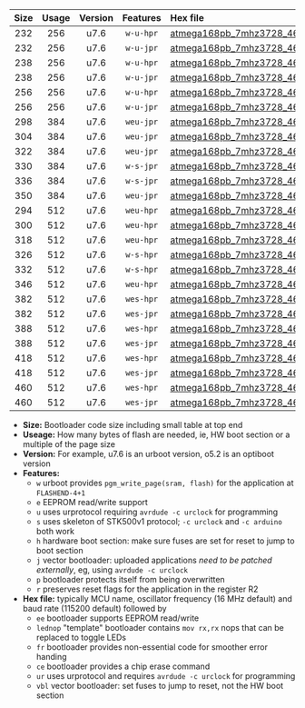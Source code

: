 |Size|Usage|Version|Features|Hex file|
|:-:|:-:|:-:|:-:|:--|
|232|256|u7.6|`w-u-hpr`|[atmega168pb_7mhz3728_460800bps_ur.hex](https://raw.githubusercontent.com/stefanrueger/urboot/main/bootloaders/atmega168pb/fcpu_7mhz3728/460800_bps/atmega168pb_7mhz3728_460800bps_ur.hex)|
|232|256|u7.6|`w-u-jpr`|[atmega168pb_7mhz3728_460800bps_ur_vbl.hex](https://raw.githubusercontent.com/stefanrueger/urboot/main/bootloaders/atmega168pb/fcpu_7mhz3728/460800_bps/atmega168pb_7mhz3728_460800bps_ur_vbl.hex)|
|238|256|u7.6|`w-u-hpr`|[atmega168pb_7mhz3728_460800bps_lednop_ur.hex](https://raw.githubusercontent.com/stefanrueger/urboot/main/bootloaders/atmega168pb/fcpu_7mhz3728/460800_bps/atmega168pb_7mhz3728_460800bps_lednop_ur.hex)|
|238|256|u7.6|`w-u-jpr`|[atmega168pb_7mhz3728_460800bps_lednop_ur_vbl.hex](https://raw.githubusercontent.com/stefanrueger/urboot/main/bootloaders/atmega168pb/fcpu_7mhz3728/460800_bps/atmega168pb_7mhz3728_460800bps_lednop_ur_vbl.hex)|
|256|256|u7.6|`w-u-hpr`|[atmega168pb_7mhz3728_460800bps_lednop_fr_ur.hex](https://raw.githubusercontent.com/stefanrueger/urboot/main/bootloaders/atmega168pb/fcpu_7mhz3728/460800_bps/atmega168pb_7mhz3728_460800bps_lednop_fr_ur.hex)|
|256|256|u7.6|`w-u-jpr`|[atmega168pb_7mhz3728_460800bps_lednop_fr_ur_vbl.hex](https://raw.githubusercontent.com/stefanrueger/urboot/main/bootloaders/atmega168pb/fcpu_7mhz3728/460800_bps/atmega168pb_7mhz3728_460800bps_lednop_fr_ur_vbl.hex)|
|298|384|u7.6|`weu-jpr`|[atmega168pb_7mhz3728_460800bps_ee_ur_vbl.hex](https://raw.githubusercontent.com/stefanrueger/urboot/main/bootloaders/atmega168pb/fcpu_7mhz3728/460800_bps/atmega168pb_7mhz3728_460800bps_ee_ur_vbl.hex)|
|304|384|u7.6|`weu-jpr`|[atmega168pb_7mhz3728_460800bps_ee_lednop_ur_vbl.hex](https://raw.githubusercontent.com/stefanrueger/urboot/main/bootloaders/atmega168pb/fcpu_7mhz3728/460800_bps/atmega168pb_7mhz3728_460800bps_ee_lednop_ur_vbl.hex)|
|322|384|u7.6|`weu-jpr`|[atmega168pb_7mhz3728_460800bps_ee_lednop_fr_ur_vbl.hex](https://raw.githubusercontent.com/stefanrueger/urboot/main/bootloaders/atmega168pb/fcpu_7mhz3728/460800_bps/atmega168pb_7mhz3728_460800bps_ee_lednop_fr_ur_vbl.hex)|
|330|384|u7.6|`w-s-jpr`|[atmega168pb_7mhz3728_460800bps_vbl.hex](https://raw.githubusercontent.com/stefanrueger/urboot/main/bootloaders/atmega168pb/fcpu_7mhz3728/460800_bps/atmega168pb_7mhz3728_460800bps_vbl.hex)|
|336|384|u7.6|`w-s-jpr`|[atmega168pb_7mhz3728_460800bps_lednop_vbl.hex](https://raw.githubusercontent.com/stefanrueger/urboot/main/bootloaders/atmega168pb/fcpu_7mhz3728/460800_bps/atmega168pb_7mhz3728_460800bps_lednop_vbl.hex)|
|350|384|u7.6|`weu-jpr`|[atmega168pb_7mhz3728_460800bps_ee_lednop_fr_ce_ur_vbl.hex](https://raw.githubusercontent.com/stefanrueger/urboot/main/bootloaders/atmega168pb/fcpu_7mhz3728/460800_bps/atmega168pb_7mhz3728_460800bps_ee_lednop_fr_ce_ur_vbl.hex)|
|294|512|u7.6|`weu-hpr`|[atmega168pb_7mhz3728_460800bps_ee_ur.hex](https://raw.githubusercontent.com/stefanrueger/urboot/main/bootloaders/atmega168pb/fcpu_7mhz3728/460800_bps/atmega168pb_7mhz3728_460800bps_ee_ur.hex)|
|300|512|u7.6|`weu-hpr`|[atmega168pb_7mhz3728_460800bps_ee_lednop_ur.hex](https://raw.githubusercontent.com/stefanrueger/urboot/main/bootloaders/atmega168pb/fcpu_7mhz3728/460800_bps/atmega168pb_7mhz3728_460800bps_ee_lednop_ur.hex)|
|318|512|u7.6|`weu-hpr`|[atmega168pb_7mhz3728_460800bps_ee_lednop_fr_ur.hex](https://raw.githubusercontent.com/stefanrueger/urboot/main/bootloaders/atmega168pb/fcpu_7mhz3728/460800_bps/atmega168pb_7mhz3728_460800bps_ee_lednop_fr_ur.hex)|
|326|512|u7.6|`w-s-hpr`|[atmega168pb_7mhz3728_460800bps.hex](https://raw.githubusercontent.com/stefanrueger/urboot/main/bootloaders/atmega168pb/fcpu_7mhz3728/460800_bps/atmega168pb_7mhz3728_460800bps.hex)|
|332|512|u7.6|`w-s-hpr`|[atmega168pb_7mhz3728_460800bps_lednop.hex](https://raw.githubusercontent.com/stefanrueger/urboot/main/bootloaders/atmega168pb/fcpu_7mhz3728/460800_bps/atmega168pb_7mhz3728_460800bps_lednop.hex)|
|346|512|u7.6|`weu-hpr`|[atmega168pb_7mhz3728_460800bps_ee_lednop_fr_ce_ur.hex](https://raw.githubusercontent.com/stefanrueger/urboot/main/bootloaders/atmega168pb/fcpu_7mhz3728/460800_bps/atmega168pb_7mhz3728_460800bps_ee_lednop_fr_ce_ur.hex)|
|382|512|u7.6|`wes-hpr`|[atmega168pb_7mhz3728_460800bps_ee.hex](https://raw.githubusercontent.com/stefanrueger/urboot/main/bootloaders/atmega168pb/fcpu_7mhz3728/460800_bps/atmega168pb_7mhz3728_460800bps_ee.hex)|
|382|512|u7.6|`wes-jpr`|[atmega168pb_7mhz3728_460800bps_ee_vbl.hex](https://raw.githubusercontent.com/stefanrueger/urboot/main/bootloaders/atmega168pb/fcpu_7mhz3728/460800_bps/atmega168pb_7mhz3728_460800bps_ee_vbl.hex)|
|388|512|u7.6|`wes-hpr`|[atmega168pb_7mhz3728_460800bps_ee_lednop.hex](https://raw.githubusercontent.com/stefanrueger/urboot/main/bootloaders/atmega168pb/fcpu_7mhz3728/460800_bps/atmega168pb_7mhz3728_460800bps_ee_lednop.hex)|
|388|512|u7.6|`wes-jpr`|[atmega168pb_7mhz3728_460800bps_ee_lednop_vbl.hex](https://raw.githubusercontent.com/stefanrueger/urboot/main/bootloaders/atmega168pb/fcpu_7mhz3728/460800_bps/atmega168pb_7mhz3728_460800bps_ee_lednop_vbl.hex)|
|418|512|u7.6|`wes-hpr`|[atmega168pb_7mhz3728_460800bps_ee_lednop_fr.hex](https://raw.githubusercontent.com/stefanrueger/urboot/main/bootloaders/atmega168pb/fcpu_7mhz3728/460800_bps/atmega168pb_7mhz3728_460800bps_ee_lednop_fr.hex)|
|418|512|u7.6|`wes-jpr`|[atmega168pb_7mhz3728_460800bps_ee_lednop_fr_vbl.hex](https://raw.githubusercontent.com/stefanrueger/urboot/main/bootloaders/atmega168pb/fcpu_7mhz3728/460800_bps/atmega168pb_7mhz3728_460800bps_ee_lednop_fr_vbl.hex)|
|460|512|u7.6|`wes-hpr`|[atmega168pb_7mhz3728_460800bps_ee_lednop_fr_ce.hex](https://raw.githubusercontent.com/stefanrueger/urboot/main/bootloaders/atmega168pb/fcpu_7mhz3728/460800_bps/atmega168pb_7mhz3728_460800bps_ee_lednop_fr_ce.hex)|
|460|512|u7.6|`wes-jpr`|[atmega168pb_7mhz3728_460800bps_ee_lednop_fr_ce_vbl.hex](https://raw.githubusercontent.com/stefanrueger/urboot/main/bootloaders/atmega168pb/fcpu_7mhz3728/460800_bps/atmega168pb_7mhz3728_460800bps_ee_lednop_fr_ce_vbl.hex)|

- **Size:** Bootloader code size including small table at top end
- **Useage:** How many bytes of flash are needed, ie, HW boot section or a multiple of the page size
- **Version:** For example, u7.6 is an urboot version, o5.2 is an optiboot version
- **Features:**
  + `w` urboot provides `pgm_write_page(sram, flash)` for the application at `FLASHEND-4+1`
  + `e` EEPROM read/write support
  + `u` uses urprotocol requiring `avrdude -c urclock` for programming
  + `s` uses skeleton of STK500v1 protocol; `-c urclock` and `-c arduino` both work
  + `h` hardware boot section: make sure fuses are set for reset to jump to boot section
  + `j` vector bootloader: uploaded applications *need to be patched externally*, eg, using `avrdude -c urclock`
  + `p` bootloader protects itself from being overwritten
  + `r` preserves reset flags for the application in the register R2
- **Hex file:** typically MCU name, oscillator frequency (16 MHz default) and baud rate (115200 default) followed by
  + `ee` bootloader supports EEPROM read/write
  + `lednop` "template" bootloader contains `mov rx,rx` nops that can be replaced to toggle LEDs
  + `fr` bootloader provides non-essential code for smoother error handing
  + `ce` bootloader provides a chip erase command
  + `ur` uses urprotocol and requires `avrdude -c urclock` for programming
  + `vbl` vector bootloader: set fuses to jump to reset, not the HW boot section

